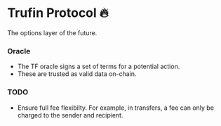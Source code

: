 # Trufin Protocol 🔥

The options layer of the future.

### Oracle

- The TF oracle signs a set of terms for a potential action.
- These are trusted as valid data on-chain.

### TODO

- Ensure full fee flexibilty. For example, in transfers, a fee can only be charged to the sender and recipient.
